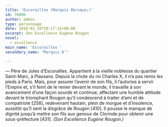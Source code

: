 ```yaml
---
title: 'Escorailles (Marquis D&rsquo;)'
id: 76886
author: admin
type: personnage
date: 2010-02-16T10:17:22+00:00
excerpt: Son Excellence Eugène Rougon
novel:
  - excellence
main_name: 'Escorailles '
secondary_name: "Marquis D'"

---
```

— Père de Jules d&rsquo;Escorailles. Appartient à la vieille noblesse du quartier Saint-Marc, à Plassans. Depuis la chute du roi Charles X, il n&rsquo;a pas remis les pieds à Paris. Mais, pour assurer l&rsquo;avenir de son fils, il l&rsquo;autorise à servir l&rsquo;Empire et, s&rsquo;il feint de le renier devant le monde, il travaille à son avancement d&rsquo;une façon sourde et continue, affectant une humble attitude devant le triomphant Rougon qu&rsquo;il condescend à traiter d&rsquo;ami et de compatriote [258], redevenant hautain, plein de morgue et d&rsquo;insolence, aussitôt qu&rsquo;il sent la disgrâce de Rougon [410]. Il pousse le manque de dignité jusqu&rsquo;à mettre son fils aux genoux de Clorinde pour obtenir une sous-préfecture [431]. _(Son Excellence Eugène Rougon.)_